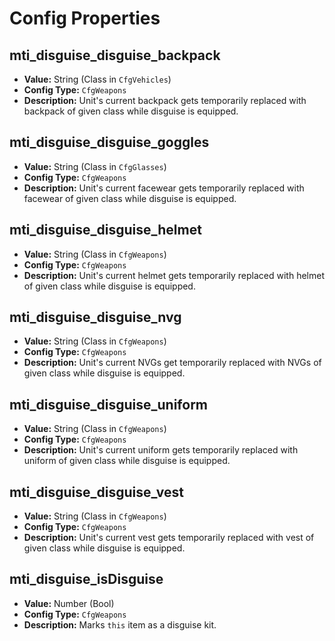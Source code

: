 # Config Properties

## mti_disguise_disguise_backpack

- **Value:** String (Class in `CfgVehicles`)
- **Config Type:** `CfgWeapons`
- **Description:** Unit's current backpack gets temporarily replaced with backpack of given class while disguise is equipped.

## mti_disguise_disguise_goggles

- **Value:** String (Class in `CfgGlasses`)
- **Config Type:** `CfgWeapons`
- **Description:** Unit's current facewear gets temporarily replaced with facewear of given class while disguise is equipped.

## mti_disguise_disguise_helmet

- **Value:** String (Class in `CfgWeapons`)
- **Config Type:** `CfgWeapons`
- **Description:** Unit's current helmet gets temporarily replaced with helmet of given class while disguise is equipped.

## mti_disguise_disguise_nvg

- **Value:** String (Class in `CfgWeapons`)
- **Config Type:** `CfgWeapons`
- **Description:** Unit's current NVGs get temporarily replaced with NVGs of given class while disguise is equipped.

## mti_disguise_disguise_uniform

- **Value:** String (Class in `CfgWeapons`)
- **Config Type:** `CfgWeapons`
- **Description:** Unit's current uniform gets temporarily replaced with uniform of given class while disguise is equipped.

## mti_disguise_disguise_vest

- **Value:** String (Class in `CfgWeapons`)
- **Config Type:** `CfgWeapons`
- **Description:** Unit's current vest gets temporarily replaced with vest of given class while disguise is equipped.

## mti_disguise_isDisguise

- **Value:** Number (Bool)
- **Config Type:** `CfgWeapons`
- **Description:** Marks `this` item as a disguise kit.

